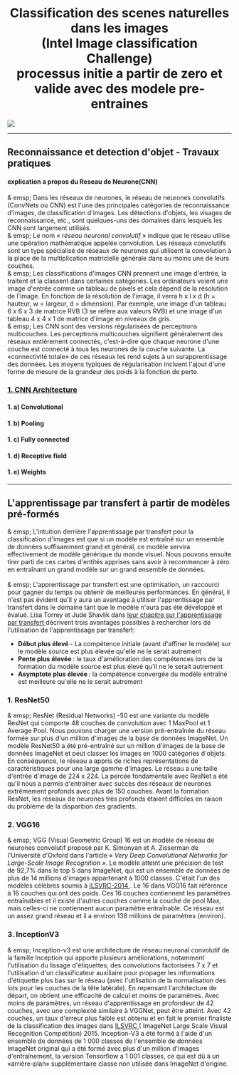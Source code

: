 <html>
  <body>
    <h1 align="center">Classification des scenes naturelles dans les images<br>(Intel Image classification Challenge)<br> processus initie a partir de zero et valide avec des modele pre-entraines</h1>
    <img align="center" src="images/dataset.png" />
    <hr>
	<h2>Reconnaissance et detection d'objet - Travaux pratiques </h2>
    <h4>explication a propos du Reseau de Neurone(CNN)</h4>
    <p>
      & emsp; Dans les réseaux de neurones, le réseau de neurones convolutifs (ConvNets ou CNN) est l'une des principales catégories de reconnaissance d'images, de classification d'images. Les détections d'objets, les visages de reconnaissance, etc., sont quelques-uns des domaines dans lesquels les CNN sont largement utilisés. <br>
      & emsp; Le nom «<i> réseau neuronal convolutif </i>» indique que le réseau utilise une opération mathématique appelée convolution. Les réseaux convolutifs sont un type spécialisé de réseaux de neurones qui utilisent la convolution à la place de la multiplication matricielle générale dans au moins une de leurs couches. <br>
      & emsp; Les classifications d'images CNN prennent une image d'entrée, la traitent et la classent dans certaines catégories. Les ordinateurs voient une image d'entrée comme un tableau de pixels et cela dépend de la résolution de l'image. En fonction de la résolution de l'image, il verra h x l x d (h = hauteur, w = largeur, d = dimension). Par exemple, une image d'un tableau 6 x 6 x 3 de matrice RVB (3 se réfère aux valeurs RVB) et une image d'un tableau 4 x 4 x 1 de matrice d'image en niveaux de gris. <br>
      & emsp; Les CNN sont des versions régularisées de perceptrons multicouches. Les perceptrons multicouches signifient généralement des réseaux entièrement connectés, c'est-à-dire que chaque neurone d'une couche est connecté à tous les neurones de la couche suivante. La «connectivité totale» de ces réseaux les rend sujets à un surapprentissage des données. Les moyens typiques de régularisation incluent l'ajout d'une forme de mesure de la grandeur des poids à la fonction de perte.
    </p>
    <h3><a href="https://en.wikipedia.org/wiki/Convolutional_neural_network">1. CNN Architecture</a></h3>
    <h4>1. a) Convolutional</h4>
    <h4>1. b) Pooling</h4>
    <h4>1. c) Fully connected</h4>
    <h4>1. d) Receptive field</h4>
    <h4>1. e) Weights</h4>
    <hr>
    <h2>L'apprentissage par transfert à partir de modèles pré-formés</h2>
    <p> & emsp; L'intuition derrière l'apprentissage par transfert pour la classification d'images est que si un modèle est entraîné sur un ensemble de données suffisamment grand et général, ce modèle servira effectivement de modèle générique du monde visuel. Nous pouvons ensuite tirer parti de ces cartes d'entités apprises sans avoir à recommencer à zéro en entraînant un grand modèle sur un grand ensemble de données. <br> <br> & emsp; L'apprentissage par transfert est une optimisation, un raccourci pour gagner du temps ou obtenir de meilleures performances. En général, il n'est pas évident qu'il y aura un avantage à utiliser l'apprentissage par transfert dans le domaine tant que le modèle n'aura pas été développé et évalué. Lisa Torrey et Jude Shavlik dans <a href="http://amzn.to/2fgeVro"> leur chapitre sur l'apprentissage par transfert </a> décrivent trois avantages possibles à rechercher lors de l'utilisation de l'apprentissage par transfert: <ul>
      <li> <strong> Début plus élevé </strong> - La compétence initiale (avant d'affiner le modèle) sur le modèle source est plus élevée qu'elle ne le serait autrement
      <li> <strong> Pente plus élevée </strong>: le taux d'amélioration des compétences lors de la formation du modèle source est plus élevé qu'il ne le serait autrement
      <li> <strong> Asymptote plus élevée </strong>: la compétence convergée du modèle entraîné est meilleure qu'elle ne le serait autrement
    </ul> </p>
    <h3>1. ResNet50</h3>
    <p>
       & emsp; ResNet (Residual Networks) -50 est une variante du modèle ResNet qui comporte 48 couches de convolution avec 1 MaxPool et 1 Average Pool. Nous pouvons charger une version pré-entraînée du réseau formée sur plus d'un million d'images de la base de données ImageNet. Un modèle ResNet50 a été pré-entraîné sur un million d'images de la base de données ImageNet et peut classer les images en 1000 catégories d'objets. En conséquence, le réseau a appris de riches représentations de caractéristiques pour une large gamme d'images. Le réseau a une taille d'entrée d'image de 224 x 224. La percée fondamentale avec ResNet a été qu'il nous a permis d'entraîner avec succès des réseaux de neurones extrêmement profonds avec plus de 150 couches. Avant la formation ResNet, les réseaux de neurones très profonds étaient difficiles en raison du problème de la disparition des gradients.
     </p>
    <h3>2. VGG16</h3>
    <p>
       & emsp; VGG (Visual Geometric Group) 16 est un modèle de réseau de neurones convolutif proposé par K. Simonyan et A. Zisserman de l'Université d'Oxford dans l'article «<i> Very Deep Convolutional Networks for Large-Scale Image Recognition </i> ». Le modèle atteint une précision de test de 92,7% dans le top 5 dans ImageNet, qui est un ensemble de données de plus de 14 millions d'images appartenant à 1000 classes. C'était l'un des modèles célèbres soumis à <a href="http://www.image-net.org/challenges/LSVRC/2014/results"> ILSVRC-2014 </a>. Le 16 dans VGG16 fait référence à 16 couches qui ont des poids. Ces 16 couches contiennent les paramètres entraînables et il existe d'autres couches comme la couche de pool Max, mais celles-ci ne contiennent aucun paramètre entraînable. Ce réseau est un assez grand réseau et il a environ 138 millions de paramètres (environ).
     </p>
    <h3>3. InceptionV3</h3>
    <p>
      & emsp; Inception-v3 est une architecture de réseau neuronal convolutif de la famille Inception qui apporte plusieurs améliorations, notamment l'utilisation du lissage d'étiquettes, des convolutions factorisées 7 x 7 et l'utilisation d'un classificateur auxiliaire pour propager les informations d'étiquette plus bas sur le réseau (avec l'utilisation de la normalisation des lots pour les couches de la tête latérale). En repensant l'architecture de départ, on obtient une efficacité de calcul et moins de paramètres. Avec moins de paramètres, un réseau d'apprentissage en profondeur de 42 couches, avec une complexité similaire à VGGNet, peut être atteint. Avec 42 couches, un taux d'erreur plus faible est obtenu et en fait le premier finaliste de la classification des images dans <a href="http://www.image-net.org/challenges/LSVRC/"> ILSVRC </a> ( ImageNet Large Scale Visual Recognition Competition) 2015. Inception-V3 a été formé à l'aide d'un ensemble de données de 1 000 classes de l'ensemble de données ImageNet original qui a été formé avec plus d'un million d'images d'entraînement, la version Tensorflow a 1 001 classes, ce qui est dû à un «arrière-plan» supplémentaire classe non utilisée dans ImageNet d'origine.
    </p>
  </body>
</html>
